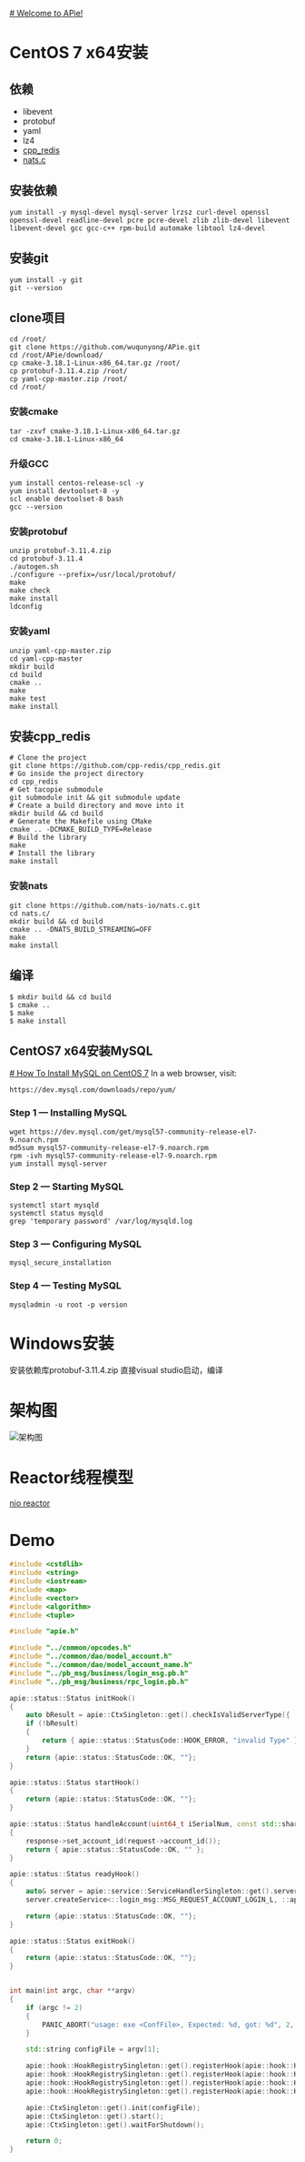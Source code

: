 [# Welcome to APie!](https://github.com/wuqunyong/APie)

# CentOS 7 x64安装
## 依赖

 - libevent
 - protobuf
 - yaml
 - lz4
 - [cpp_redis](https://github.com/cpp-redis/cpp_redis)
 - [nats.c](https://github.com/nats-io/nats.c)

## 安装依赖
```shell
yum install -y mysql-devel mysql-server lrzsz curl-devel openssl openssl-devel readline-devel pcre pcre-devel zlib zlib-devel libevent libevent-devel gcc gcc-c++ rpm-build automake libtool lz4-devel
```
## 安装git
```
yum install -y git
git --version
```
## clone项目
```
cd /root/
git clone https://github.com/wuqunyong/APie.git
cd /root/APie/download/
cp cmake-3.18.1-Linux-x86_64.tar.gz /root/
cp protobuf-3.11.4.zip /root/
cp yaml-cpp-master.zip /root/
cd /root/
```
### 安装cmake
```shell
tar -zxvf cmake-3.18.1-Linux-x86_64.tar.gz
cd cmake-3.18.1-Linux-x86_64
```
### 升级GCC
```shell
yum install centos-release-scl -y
yum install devtoolset-8 -y
scl enable devtoolset-8 bash
gcc --version
```
### 安装protobuf
```shell
unzip protobuf-3.11.4.zip
cd protobuf-3.11.4
./autogen.sh
./configure --prefix=/usr/local/protobuf/
make
make check
make install
ldconfig
```
### 安装yaml
```shell
unzip yaml-cpp-master.zip
cd yaml-cpp-master
mkdir build
cd build
cmake ..
make
make test
make install
```

## 安装cpp_redis
```
# Clone the project
git clone https://github.com/cpp-redis/cpp_redis.git
# Go inside the project directory
cd cpp_redis
# Get tacopie submodule
git submodule init && git submodule update
# Create a build directory and move into it
mkdir build && cd build
# Generate the Makefile using CMake
cmake .. -DCMAKE_BUILD_TYPE=Release
# Build the library
make
# Install the library
make install
```

### 安装nats
```shell
git clone https://github.com/nats-io/nats.c.git
cd nats.c/
mkdir build && cd build
cmake .. -DNATS_BUILD_STREAMING=OFF
make
make install
```

## 编译
```shell
$ mkdir build && cd build
$ cmake ..    
$ make
$ make install
```


## CentOS7 x64安装MySQL
[# How To Install MySQL on CentOS 7](https://www.digitalocean.com/community/tutorials/how-to-install-mysql-on-centos-7)
In a web browser, visit:
```
https://dev.mysql.com/downloads/repo/yum/
```
###  Step 1 — Installing MySQL
```
wget https://dev.mysql.com/get/mysql57-community-release-el7-9.noarch.rpm
md5sum mysql57-community-release-el7-9.noarch.rpm
rpm -ivh mysql57-community-release-el7-9.noarch.rpm
yum install mysql-server
```

### Step 2 — Starting MySQL
```
systemctl start mysqld
systemctl status mysqld
grep 'temporary password' /var/log/mysqld.log
```

### Step 3 — Configuring MySQL
```
mysql_secure_installation
```
### Step 4 — Testing MySQL
```
mysqladmin -u root -p version
```

# Windows安装
安装依赖库protobuf-3.11.4.zip
直接visual studio启动，编译

# 架构图
![架构图](https://github.com/wuqunyong/APie/blob/master/docs/topology.png)

# Reactor线程模型
 [nio reactor](http://gee.cs.oswego.edu/dl/cpjslides/nio.pdf)

# Demo
```cpp
#include <cstdlib>
#include <string>
#include <iostream>
#include <map>
#include <vector>
#include <algorithm>
#include <tuple>

#include "apie.h"

#include "../common/opcodes.h"
#include "../common/dao/model_account.h"
#include "../common/dao/model_account_name.h"
#include "../pb_msg/business/login_msg.pb.h"
#include "../pb_msg/business/rpc_login.pb.h"

apie::status::Status initHook()
{
	auto bResult = apie::CtxSingleton::get().checkIsValidServerType({ ::common::EPT_Login_Server });
	if (!bResult)
	{
		return { apie::status::StatusCode::HOOK_ERROR, "invalid Type" };
	}
	return {apie::status::StatusCode::OK, ""};
}

apie::status::Status startHook()
{
	return {apie::status::StatusCode::OK, ""};
}

apie::status::Status handleAccount(uint64_t iSerialNum, const std::shared_ptr<::login_msg::MSG_REQUEST_ACCOUNT_LOGIN_L>& request, std::shared_ptr<::login_msg::MSG_RESPONSE_ACCOUNT_LOGIN_L>& response)
{
	response->set_account_id(request->account_id());
	return { apie::status::StatusCode::OK, "" };
}

apie::status::Status readyHook()
{
	auto& server = apie::service::ServiceHandlerSingleton::get().server;
	server.createService<::login_msg::MSG_REQUEST_ACCOUNT_LOGIN_L, ::apie::OP_MSG_RESPONSE_ACCOUNT_LOGIN_L, ::login_msg::MSG_RESPONSE_ACCOUNT_LOGIN_L>(::apie::OP_MSG_REQUEST_ACCOUNT_LOGIN_L, handleAccount);

	return {apie::status::StatusCode::OK, ""};
}

apie::status::Status exitHook()
{
	return {apie::status::StatusCode::OK, ""};
}


int main(int argc, char **argv)
{
	if (argc != 2)
	{
		PANIC_ABORT("usage: exe <ConfFile>, Expected: %d, got: %d", 2, argc);
	}

	std::string configFile = argv[1];

	apie::hook::HookRegistrySingleton::get().registerHook(apie::hook::HookPoint::HP_Init, initHook);
	apie::hook::HookRegistrySingleton::get().registerHook(apie::hook::HookPoint::HP_Start, startHook);
	apie::hook::HookRegistrySingleton::get().registerHook(apie::hook::HookPoint::HP_Ready, readyHook);
	apie::hook::HookRegistrySingleton::get().registerHook(apie::hook::HookPoint::HP_Exit, exitHook);

	apie::CtxSingleton::get().init(configFile);
	apie::CtxSingleton::get().start();
	apie::CtxSingleton::get().waitForShutdown();

    return 0;
}

```

